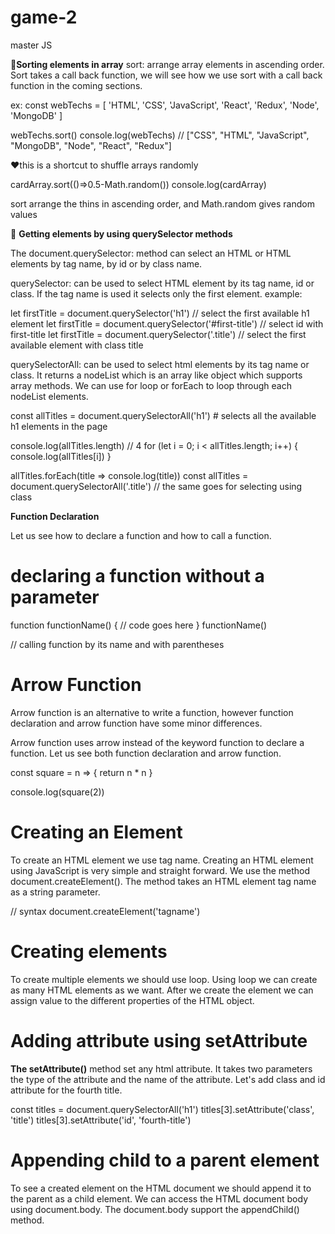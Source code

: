 # game-2
 master JS

 🐾**Sorting elements in array**
sort: arrange array elements in ascending order. Sort takes a call back function, we will see how we use sort with a call back function in the coming sections.

ex:
const webTechs = [
  'HTML',
  'CSS',
  'JavaScript',
  'React',
  'Redux',
  'Node',
  'MongoDB'
]

webTechs.sort()
console.log(webTechs)
 // ["CSS", "HTML", "JavaScript", "MongoDB", "Node", "React", "Redux"]

❤️this is a shortcut to shuffle arrays randomly 

cardArray.sort(()=>0.5-Math.random())
console.log(cardArray)

sort arrange the thins in ascending order, and Math.random gives random values 

🐾 **Getting elements by using querySelector methods**

The document.querySelector:
 method can select an HTML or HTML elements by tag name, by id or by class name.

querySelector: can be used to select HTML element by its tag name, id or class. If the tag name is used it selects only the first element.
example:

let firstTitle = document.querySelector('h1') 
// select the first available h1 element
let firstTitle = document.querySelector('#first-title')
 // select id with first-title
let firstTitle = document.querySelector('.title')
 // select the first available element with class title


querySelectorAll: can be used to select html elements by its tag name or class. It returns a nodeList which is an array like object which supports array methods. We can use for loop or forEach to loop through each nodeList elements.

const allTitles = document.querySelectorAll('h1') # selects all the available h1 elements in the page

console.log(allTitles.length) // 4
for (let i = 0; i < allTitles.length; i++) {
  console.log(allTitles[i])
}

allTitles.forEach(title => console.log(title))
const allTitles = document.querySelectorAll('.title') // the same goes for selecting using class

**Function Declaration**

Let us see how to declare a function and how to call a function.

# declaring a function without a parameter

function functionName() {
  // code goes here
}
functionName() 

// calling function by its name and with parentheses

# Arrow Function

Arrow function is an alternative to write a function, however function declaration and arrow function have some minor differences.

Arrow function uses arrow instead of the keyword function to declare a function. Let us see both function declaration and arrow function.



const square = n => {
  return n * n
}

console.log(square(2))

# Creating an Element

To create an HTML element we use tag name. Creating an HTML element using JavaScript is very simple and straight forward. We use the method document.createElement(). The method takes an HTML element tag name as a string parameter.

// syntax
document.createElement('tagname')

# Creating elements

To create multiple elements we should use loop. Using loop we can create as many HTML elements as we want. After we create the element we can assign value to the different properties of the HTML object.

# Adding attribute using setAttribute

**The setAttribute()**
 method set any html attribute. It takes two parameters the type of the attribute and the name of the attribute. Let's add class and id attribute for the fourth title.

const titles = document.querySelectorAll('h1')
titles[3].setAttribute('class', 'title')
titles[3].setAttribute('id', 'fourth-title')

# Appending child to a parent element

To see a created element on the HTML document we should append it to the parent as a child element.
 We can access the HTML document body using document.body. The document.body support the appendChild() method.
